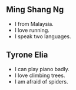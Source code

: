 ## Ming Shang Ng

- I from Malaysia.
- I love running.
- I speak two languages.

## Tyrone Elia  

- I can play piano badly.
- I love climbing trees.
- I am afraid of spiders.
